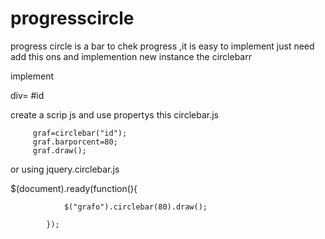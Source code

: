progresscircle
==============

progress circle is a bar to chek progress ,it is easy to implement just need add this ons and implemention new instance the circlebarr

implement
  
  div= #id

  create a scrip js and use propertys this circlebar.js
         
         graf=circlebar("id");
         graf.barporcent=80;
         graf.draw();
         
or using jquery.circlebar.js

$(document).ready(function(){
				
				$("grafo").circlebar(80).draw();

			});
